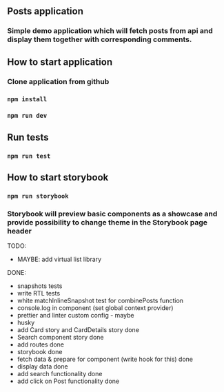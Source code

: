 ## Posts application

### Simple demo application which will fetch posts from api and display them together with corresponding comments.

## How to start application

### Clone application from github

### `npm install`

### `npm run dev`

## Run tests

### `npm run test`

## How to start storybook

### `npm run storybook`

### Storybook will preview basic components as a showcase and provide possibility to change theme in the Storybook page header

TODO:

- MAYBE: add virtual list library

DONE:

- snapshots tests
- write RTL tests
- white matchInlineSnapshot test for combinePosts function
- console.log in component (set global context provider)
- prettier and linter custom config - maybe
- husky
- add Card story and CardDetails story done
- Search component story done
- add routes done
- storybook done
- fetch data & prepare for component (write hook for this) done
- display data done
- add search functionality done
- add click on Post functionality done
